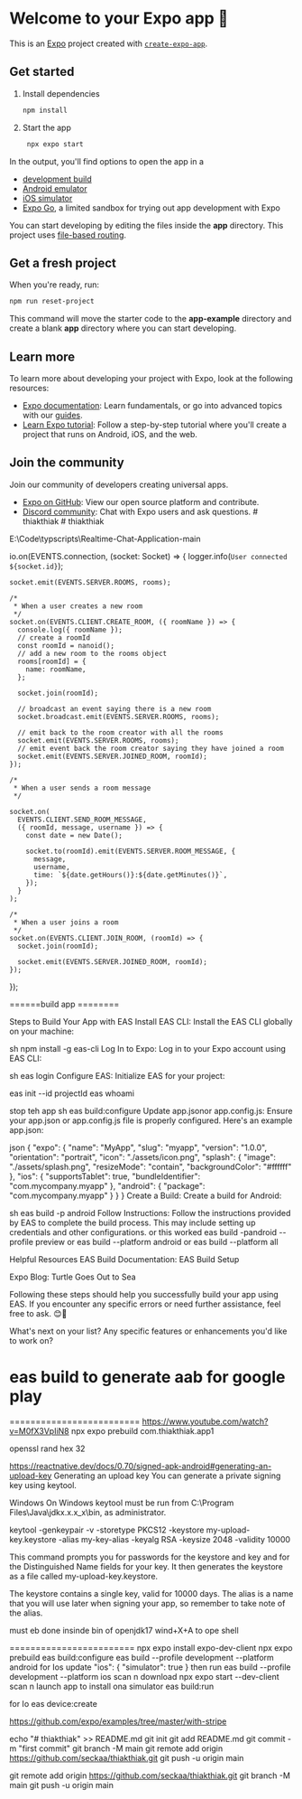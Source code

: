 # Welcome to your Expo app 👋

This is an [Expo](https://expo.dev) project created with [`create-expo-app`](https://www.npmjs.com/package/create-expo-app).

## Get started

1. Install dependencies

   ```bash
   npm install
   ```

2. Start the app

   ```bash
    npx expo start
   ```

In the output, you'll find options to open the app in a

- [development build](https://docs.expo.dev/develop/development-builds/introduction/)
- [Android emulator](https://docs.expo.dev/workflow/android-studio-emulator/)
- [iOS simulator](https://docs.expo.dev/workflow/ios-simulator/)
- [Expo Go](https://expo.dev/go), a limited sandbox for trying out app development with Expo

You can start developing by editing the files inside the **app** directory. This project uses [file-based routing](https://docs.expo.dev/router/introduction).

## Get a fresh project

When you're ready, run:

```bash
npm run reset-project
```

This command will move the starter code to the **app-example** directory and create a blank **app** directory where you can start developing.

## Learn more

To learn more about developing your project with Expo, look at the following resources:

- [Expo documentation](https://docs.expo.dev/): Learn fundamentals, or go into advanced topics with our [guides](https://docs.expo.dev/guides).
- [Learn Expo tutorial](https://docs.expo.dev/tutorial/introduction/): Follow a step-by-step tutorial where you'll create a project that runs on Android, iOS, and the web.

## Join the community

Join our community of developers creating universal apps.

- [Expo on GitHub](https://github.com/expo/expo): View our open source platform and contribute.
- [Discord community](https://chat.expo.dev): Chat with Expo users and ask questions.
  #   t h i a k t h i a k 
   
   #   t h i a k t h i a k 
   
   

E:\Code\typscripts\Realtime-Chat-Application-main

io.on(EVENTS.connection, (socket: Socket) => {
logger.info(`User connected ${socket.id}`);

    socket.emit(EVENTS.SERVER.ROOMS, rooms);

    /*
     * When a user creates a new room
     */
    socket.on(EVENTS.CLIENT.CREATE_ROOM, ({ roomName }) => {
      console.log({ roomName });
      // create a roomId
      const roomId = nanoid();
      // add a new room to the rooms object
      rooms[roomId] = {
        name: roomName,
      };

      socket.join(roomId);

      // broadcast an event saying there is a new room
      socket.broadcast.emit(EVENTS.SERVER.ROOMS, rooms);

      // emit back to the room creator with all the rooms
      socket.emit(EVENTS.SERVER.ROOMS, rooms);
      // emit event back the room creator saying they have joined a room
      socket.emit(EVENTS.SERVER.JOINED_ROOM, roomId);
    });

    /*
     * When a user sends a room message
     */

    socket.on(
      EVENTS.CLIENT.SEND_ROOM_MESSAGE,
      ({ roomId, message, username }) => {
        const date = new Date();

        socket.to(roomId).emit(EVENTS.SERVER.ROOM_MESSAGE, {
          message,
          username,
          time: `${date.getHours()}:${date.getMinutes()}`,
        });
      }
    );

    /*
     * When a user joins a room
     */
    socket.on(EVENTS.CLIENT.JOIN_ROOM, (roomId) => {
      socket.join(roomId);

      socket.emit(EVENTS.SERVER.JOINED_ROOM, roomId);
    });

});

======build app ========

Steps to Build Your App with EAS
Install EAS CLI: Install the EAS CLI globally on your machine:

sh
npm install -g eas-cli
Log In to Expo: Log in to your Expo account using EAS CLI:

sh
eas login
Configure EAS: Initialize EAS for your project:

eas init --id projectId
eas whoami

stop teh app
sh
eas build:configure
Update app.jsonor app.config.js: Ensure your app.json or app.config.js file is properly configured. Here's an example app.json:

json
{
"expo": {
"name": "MyApp",
"slug": "myapp",
"version": "1.0.0",
"orientation": "portrait",
"icon": "./assets/icon.png",
"splash": {
"image": "./assets/splash.png",
"resizeMode": "contain",
"backgroundColor": "#ffffff"
},
"ios": {
"supportsTablet": true,
"bundleIdentifier": "com.mycompany.myapp"
},
"android": {
"package": "com.mycompany.myapp"
}
}
}
Create a Build: Create a build for Android:

sh
eas build -p android
Follow Instructions: Follow the instructions provided by EAS to complete the build process. This may include setting up credentials and other configurations.
or this worked
eas build -pandroid --profile preview
or
eas build --platform android
or
eas build --platform all

Helpful Resources
EAS Build Documentation: EAS Build Setup

Expo Blog: Turtle Goes Out to Sea

Following these steps should help you successfully build your app using EAS. If you encounter any specific errors or need further assistance, feel free to ask. 😊🚀

What's next on your list? Any specific features or enhancements you'd like to work on?

# eas build to generate aab for google play

=========================
https://www.youtube.com/watch?v=M0fX3VpIiN8
npx expo prebuild
com.thiakthiak.app1

openssl rand hex 32

https://reactnative.dev/docs/0.70/signed-apk-android#generating-an-upload-key
Generating an upload key
You can generate a private signing key using keytool.

Windows
On Windows keytool must be run from C:\Program Files\Java\jdkx.x.x_x\bin, as administrator.

keytool -genkeypair -v -storetype PKCS12 -keystore my-upload-key.keystore -alias my-key-alias -keyalg RSA -keysize 2048 -validity 10000

This command prompts you for passwords for the keystore and key and for the Distinguished Name fields for your key. It then generates the keystore as a file called my-upload-key.keystore.

The keystore contains a single key, valid for 10000 days. The alias is a name that you will use later when signing your app, so remember to take note of the alias.

must eb done insinde bin of openjdk17
wind+X+A
to ope shell

========================
npx expo install expo-dev-client
npx expo prebuild
eas build:configure
eas build --profile development --platform android
for Ios update
"ios": {
"simulator": true
}
then run
eas build --profile development --platform ios
scan n download
npx expo start --dev-client
scan n launch app
to install ona simulator
eas build:run

for Io eas device:create

https://github.com/expo/examples/tree/master/with-stripe

echo "# thiakthiak" >> README.md
git init
git add README.md
git commit -m "first commit"
git branch -M main
git remote add origin https://github.com/seckaa/thiakthiak.git
git push -u origin main

git remote add origin https://github.com/seckaa/thiakthiak.git
git branch -M main
git push -u origin main